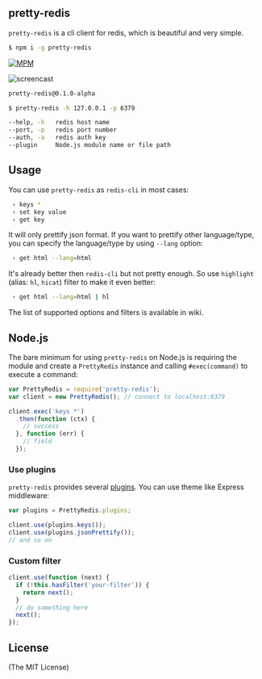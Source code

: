pretty-redis
------------

`pretty-redis` is a cli client for redis, which is beautiful and very simple.

```bash
$ npm i -g pretty-redis
```
[![MPM](https://nodei.co/npm/pretty-redis.png?downloads=true&stars=true)](http://npmjs.org/pretty-redis)

![screencast](https://raw.githubusercontent.com/poying/pretty-redis/master/screencast.gif)

```bash
pretty-redis@0.1.0-alpha

$ pretty-redis -h 127.0.0.1 -p 6379

--help, -h	 redis host name
--port, -p	 redis port number
--auth, -a	 redis auth key
--plugin	 Node.js module name or file path
```

## Usage

You can use `pretty-redis` as `redis-cli` in most cases:

```bash
 › keys *
 › set key value
 › get key
```

It will only prettify json format. If you want to prettify other language/type, you can specify the language/type by using `--lang` option:

```bash
 › get html --lang=html
```

It's already better then `redis-cli` but not pretty enough. So use `highlight` (alias: `hl`, `hicat`) filter to make it even better:

```bash
 › get html --lang=html | hl
```

The list of supported options and filters is available in wiki.


## Node.js

The bare minimum for using `pretty-redis` on Node.js is requiring the module and create a `PrettyRedis` instance and calling `#exec(command)` to execute a command:

```javascript
var PrettyRedis = require('pretty-redis');
var client = new PrettyRedis(); // connect to localhost:6379

client.exec('keys *')
  .then(function (ctx) {
    // success
  }, function (err) {
    // field
  });
```

### Use plugins

`pretty-redis` provides several [plugins](./lib/plugins/index.js). You can use theme like Express middleware:

```javascript
var plugins = PrettyRedis.plugins;

client.use(plugins.keys());
client.use(plugins.jsonPrettify());
// and so on
```

### Custom filter

```javascript
client.use(function (next) {
  if (!this.hasFilter('your-filter')) {
    return next();
  }
  // do something here
  next();
});
```

## License

(The MIT License)
